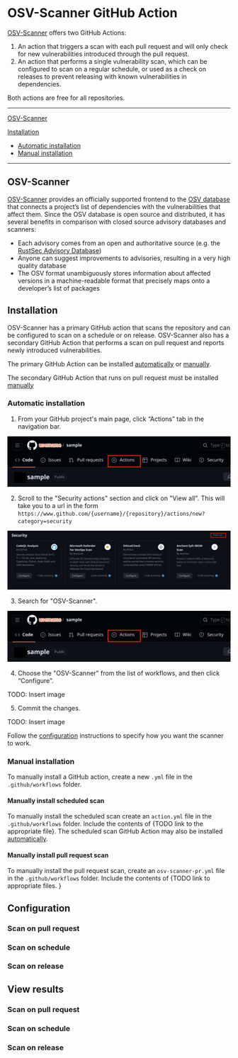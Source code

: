 # OSV-Scanner GitHub Action

[OSV-Scanner](www.github.com/google/osv-scanner) offers two GitHub Actions:

1. An action that triggers a scan with each pull request and will only check for new vulnerabilities introduced through the pull request.
2. An action that performs a single vulnerability scan, which can be configured to scan on a regular schedule, or used as a check on releases to prevent releasing with known vulnerabilities in dependencies.

Both actions are free for all repositories. 

________
[OSV-Scanner](#osv-scanner)

[Installation](#installation)
- [Automatic installation](#automatic-installation)
- [Manual installation](#manual-installation)




________

## OSV-Scanner
[OSV-Scanner](https://google.github.io/osv-scanner) provides an officially supported frontend to the [OSV database](https://osv.dev) that connects a project’s list of dependencies with the vulnerabilities that affect them. Since the OSV database is open source and distributed, it has several benefits in comparison with closed source advisory databases and scanners:

- Each advisory comes from an open and authoritative source (e.g. the [RustSec Advisory Database](https://github.com/rustsec/advisory-db))
- Anyone can suggest improvements to advisories, resulting in a very high quality database
- The OSV format unambiguously stores information about affected versions in a machine-readable format that precisely maps onto a developer’s list of packages


## Installation

OSV-Scanner has a primary GitHub action that scans the repository and can be configured to scan on a schedule or on release. OSV-Scanner also has a secondary GitHub Action that performs a scan on pull request and reports newly introduced vulnerabilities. 

The primary GitHub Action can be installed [automatically](#automatic-installation) or [manually](#manual-installation). 

The secondary GitHub Action that runs on pull request must be installed [manually](#manual-installation)

### Automatic installation

1) From your GitHub project's main page, click “Actions” tab in the navigation bar.

![Select the actions tab on the repository navigation bar.](./images/actions-tab.png)

2) Scroll to the "Security actions" section and click on "View all". This will take you to a url in the form `https://www.github.com/{username}/{repository}/actions/new?category=security` 

![Image indicates the location of the security actions section and the "view all" link.](./images/security-actions.png)

3) Search for "OSV-Scanner". 

![Image shows the GitHub Actions search bar.](./images/actions-tab.png)

4) Choose the "OSV-Scanner" from the list of workflows, and then click “Configure”.

TODO: Insert image

5) Commit the changes.

TODO: Insert image

Follow the [configuration](#configuration) instructions to specify how you want the scanner to work. 

### Manual installation

To manually install a GitHub action, create a new `.yml` file in the `.github/workflows` folder. 

#### Manually install scheduled scan

To manually install the scheduled scan create an `action.yml` file in the `.github/workflows` folder. Include the contents of {TODO link to the appropriate file}. The scheduled scan GitHub Action may also be installed [automatically](#automatic-installation).

#### Manually install pull request scan
To manually install the pull request scan, create an `osv-scanner-pr.yml` file in the `.github/workflows` folder. Include the contents of {TODO link to appropriate files. }

## Configuration
### Scan on pull request
### Scan on schedule
### Scan on release
## View results
### Scan on pull request
### Scan on schedule
### Scan on release